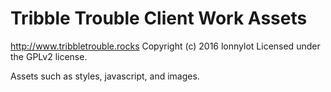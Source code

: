 # Tribble Trouble Client Work Assets #
http://www.tribbletrouble.rocks
Copyright (c) 2016 lonnylot
Licensed under the GPLv2 license.

Assets such as styles, javascript, and images.